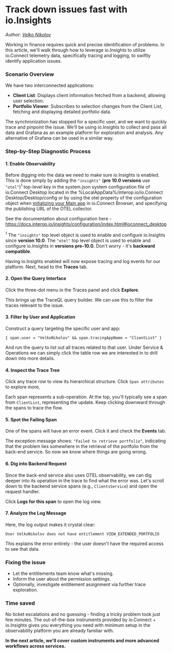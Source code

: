 # Track down issues fast with io.Insights

_Author: [Velko Nikolov](https://github.com/staafl)_

Working in finance requires quick and precise identification of problems. In this article, we'll walk through how to leverage io.Insights to utilize io.Connect telemetry data, specifically tracing and logging, to swiftly identify application issues.

### Scenario Overview

We have two interconnected applications:

- **Client List**: Displays client information fetched from a backend, allowing user selection.
- **Portfolio Viewer**: Subscribes to selection changes from the Client List, fetching and displaying detailed portfolio data.

The synchronization has stopped for a specific user, and we want to quickly trace and pinpoint the issue. We'll be using io.Insights to collect and pass all data and Grafana as an example platform for exploration and analysis. Any alternative of Grafana can be used in a similar way.

### Step-by-Step Diagnostic Process

#### 1\. Enable Observability

Before digging into the data we need to make sure io.Insights is enabled. This is done simply by adding the `"insights"` (**pre 10.0 versions** use `"otel"`)<sup>1</sup> top-level key in the system.json system configuration file of io.Connect Desktop located in the %LocalAppData%/interop.io/io.Connect Desktop/Desktop/config or by using the otel property of the configuration object when [initializing your Main app](https://docs.interop.io/browser/developers/browser-platform/setup/index.html) in io.Connect Browser, and specifying the publishing URL of the OTEL collector.

See the documentation about configuration here - https://docs.interop.io/insights/configuration/index.html#ioconnect_desktop

<sup>1</sup> The `"insights"` top level object is used to enable and configure io.Insights since **version 10.0**. The `"otel"` top level object is used to enable and configure io.Insights in **versions pre-10.0.** Don't worry - it's **backward compatible**.

Having io.Insights enabled will now expose tracing and log events for our platform. Next, head to the **Traces** tab.

#### 2\. Open the Query Interface

Click the three-dot menu in the Traces panel and click **Explore**.

This brings up the TraceQL query builder. We can use this to filter the traces relevant to the issue.

#### 3\. Filter by User and Application

Construct a query targeting the specific user and app:

    { span.user = "VelkoNikolov" && span.tracingAppName = "ClientList" }

And run the query to list out all traces related to that user. Under Service & Operations we can simply click the table row we are interested in to drill down into more details.

#### 4\. Inspect the Trace Tree

Click any trace row to view its hierarchical structure. Click `Span attributes` to explore more,

Each span represents a sub-operation. At the top, you'll typically see a span from `ClientList`, representing the update. Keep clicking downward through the spans to trace the flow.

#### 5\. Spot the Failing Span

One of the spans will have an error event. Click it and check the **Events** tab.

The exception message shows: `"Failed to retrieve portfolio"`, indicating that the problem lies somewhere in the retrieval of the portfolio from the back-end service. So now we know where things are going wrong.

#### 6\. Dig into Backend Request

Since the back-end service also uses OTEL observability, we can dig deeper into its operation in the trace to find what the error was. Let's scroll down to the backend service spans (e.g., `ClientsService`) and open the request handler.

Click **Logs for this span** to open the log view.

#### 7\. Analyze the Log Message

Here, the log output makes it crystal clear:

    User VelkoNikolov does not have entitlement VIEW_EXTENDED_PORTFOLIO

This explains the error entirely - the user doesn't have the required access to see that data.

### Fixing the issue

- Let the entitlements team know what's missing.
- Inform the user about the permission settings.
- Optionally, investigate entitlement assignment via further trace exploration.

### Time saved

No ticket escalations and no guessing - finding a tricky problem took just few minutes. The out-of-the-box instruments provided by io.Connect + io.Insights gives you everything you need with minimum setup in the observability platform you are already familiar with.

**In the next article, we'll cover custom instruments and more advanced workflows across services.**
